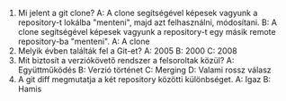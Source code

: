 1. Mi jelent a git clone?
A: A clone segítségével képesek vagyunk a repository-t lokálba "menteni", majd azt felhasználni, módosítani.
B: A clone segítségével képesek vagyunk a repository-t egy másik remote repository-ba "menteni".
A: A clone
2. Melyik évben találták fel a Git-et?
A: 2005
B: 2000
C: 2008
3. Mit biztosít a verziókövető rendszer a felsoroltak közül?
A: Együttműködés
B: Verzió történet
C: Merging
D: Valami rossz válasz
4. A git diff megmutatja a két repository közötti különbséget.
A: Igaz
B: Hamis
